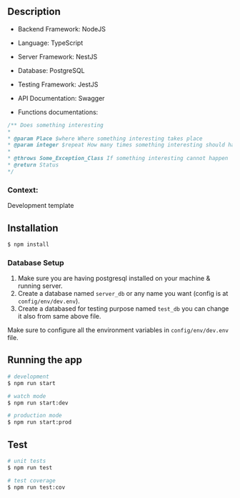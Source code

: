 
## Description

- Backend Framework: NodeJS
- Language: TypeScript
- Server Framework: NestJS
- Database: PostgreSQL
- Testing Framework: JestJS
- API Documentation: Swagger


- Functions documentations:
```ts
/** Does something interesting
* 
* @param Place $where Where something interesting takes place
* @param integer $repeat How many times something interesting should happen
*
* @throws Some_Exception_Class If something interesting cannot happen
* @return Status
*/
```

### Context:

Development template


## Installation

```bash
$ npm install
```

### Database Setup
1. Make sure you are having postgresql installed on your machine & running server.
2. Create a database named `server_db` or any name you want (config is at `config/env/dev.env`).
3. Create a databased for testing purpose named `test_db` you can change it also from same above file.

Make sure to configure all the environment variables in `config/env/dev.env` file.

## Running the app

```bash
# development
$ npm run start

# watch mode
$ npm run start:dev

# production mode
$ npm run start:prod
```

## Test

```bash
# unit tests
$ npm run test

# test coverage
$ npm run test:cov
```
